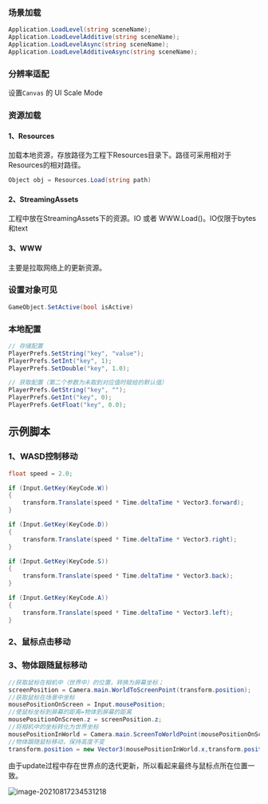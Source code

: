 ### 场景加载

~~~C#
Application.LoadLevel(string sceneName);
Application.LoadLevelAdditive(string sceneName);
Application.LoadLevelAsync(string sceneName);
Application.LoadLevelAdditiveAsync(string sceneName);
~~~

### 分辨率适配

设置`Canvas` 的 UI Scale Mode 

### 资源加载

#### 1、Resources 

加载本地资源，存放路径为工程下Resources目录下。路径可采用相对于Resources的相对路径。

~~~C#
Object obj = Resources.Load(string path)
~~~

#### 2、StreamingAssets

工程中放在StreamingAssets下的资源。IO 或者 WWW.Load()。IO仅限于bytes和text

#### 3、WWW

主要是拉取网络上的更新资源。

### 设置对象可见

~~~C#
GameObject.SetActive(bool isActive)
~~~

### 本地配置

~~~C#
// 存储配置
PlayerPrefs.SetString("key", "value");
PlayerPrefs.SetInt("key", 1);
PlayerPrefs.SetDouble("key", 1.0);

// 获取配置（第二个参数为未取到对应值时赋给的默认值）
PlayerPrefs.GetString("key", "");
PlayerPrefs.GetInt("key", 0);
PlayerPrefs.GetFloat("key", 0.0);
~~~

## 示例脚本

### 1、WASD控制移动

```C#
float speed = 2.0;

if (Input.GetKey(KeyCode.W))
{
    transform.Translate(speed * Time.deltaTime * Vector3.forward);
}

if (Input.GetKey(KeyCode.D))
{
    transform.Translate(speed * Time.deltaTime * Vector3.right);
}

if (Input.GetKey(KeyCode.S))
{
    transform.Translate(speed * Time.deltaTime * Vector3.back);
}

if (Input.GetKey(KeyCode.A))
{
    transform.Translate(speed * Time.deltaTime * Vector3.left);
}
```

### 2、鼠标点击移动

### 3、物体跟随鼠标移动

~~~C#
//获取鼠标在相机中（世界中）的位置，转换为屏幕坐标；
screenPosition = Camera.main.WorldToScreenPoint(transform.position);
//获取鼠标在场景中坐标
mousePositionOnScreen = Input.mousePosition;
//使鼠标坐标到屏幕的距离=物体到屏幕的距离
mousePositionOnScreen.z = screenPosition.z;
//将相机中的坐标转化为世界坐标
mousePositionInWorld = Camera.main.ScreenToWorldPoint(mousePositionOnScreen);
//物体跟随鼠标移动，保持高度不变
transform.position = new Vector3(mousePositionInWorld.x,transform.position.y,mousePositionInWorld.z);
~~~

由于update过程中存在世界点的迭代更新，所以看起来最终与鼠标点所在位置一致。

![image-20210817234531218](C:\Users\Gear\AppData\Roaming\Typora\typora-user-images\image-20210817234531218.png)
